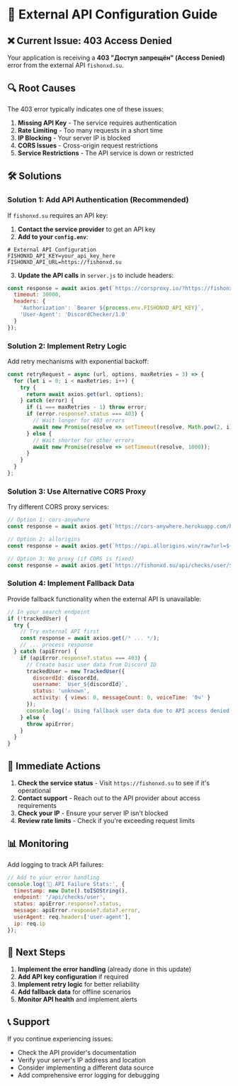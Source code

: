 # 🔧 External API Configuration Guide

## ❌ Current Issue: 403 Access Denied

Your application is receiving a **403 "Доступ запрещён" (Access Denied)** error from the external API `fishonxd.su`.

## 🔍 Root Causes

The 403 error typically indicates one of these issues:

1. **Missing API Key** - The service requires authentication
2. **Rate Limiting** - Too many requests in a short time
3. **IP Blocking** - Your server IP is blocked
4. **CORS Issues** - Cross-origin request restrictions
5. **Service Restrictions** - The API service is down or restricted

## 🛠️ Solutions

### Solution 1: Add API Authentication (Recommended)

If `fishonxd.su` requires an API key:

1. **Contact the service provider** to get an API key
2. **Add to your `config.env`**:
```env
# External API Configuration
FISHONXD_API_KEY=your_api_key_here
FISHONXD_API_URL=https://fishonxd.su
```

3. **Update the API calls** in `server.js` to include headers:
```javascript
const response = await axios.get(`https://corsproxy.io/?https://fishonxd.su/api/checks/user/${discordId}`, {
  timeout: 30000,
  headers: {
    'Authorization': `Bearer ${process.env.FISHONXD_API_KEY}`,
    'User-Agent': 'DiscordChecker/1.0'
  }
});
```

### Solution 2: Implement Retry Logic

Add retry mechanisms with exponential backoff:

```javascript
const retryRequest = async (url, options, maxRetries = 3) => {
  for (let i = 0; i < maxRetries; i++) {
    try {
      return await axios.get(url, options);
    } catch (error) {
      if (i === maxRetries - 1) throw error;
      if (error.response?.status === 403) {
        // Wait longer for 403 errors
        await new Promise(resolve => setTimeout(resolve, Math.pow(2, i) * 1000));
      } else {
        // Wait shorter for other errors
        await new Promise(resolve => setTimeout(resolve, 1000));
      }
    }
  }
};
```

### Solution 3: Use Alternative CORS Proxy

Try different CORS proxy services:

```javascript
// Option 1: cors-anywhere
const response = await axios.get(`https://cors-anywhere.herokuapp.com/https://fishonxd.su/api/checks/user/${discordId}`);

// Option 2: allorigins
const response = await axios.get(`https://api.allorigins.win/raw?url=${encodeURIComponent(`https://fishonxd.su/api/checks/user/${discordId}`)}`);

// Option 3: No proxy (if CORS is fixed)
const response = await axios.get(`https://fishonxd.su/api/checks/user/${discordId}`);
```

### Solution 4: Implement Fallback Data

Provide fallback functionality when the external API is unavailable:

```javascript
// In your search endpoint
if (!trackedUser) {
  try {
    // Try external API first
    const response = await axios.get(/* ... */);
    // ... process response
  } catch (apiError) {
    if (apiError.response?.status === 403) {
      // Create basic user data from Discord ID
      trackedUser = new TrackedUser({
        discordId: discordId,
        username: `User_${discordId}`,
        status: 'unknown',
        activity: { views: 0, messageCount: 0, voiceTime: '0ч' }
      });
      console.log('⚠️ Using fallback user data due to API access denied');
    } else {
      throw apiError;
    }
  }
}
```

## 🔧 Immediate Actions

1. **Check the service status** - Visit `https://fishonxd.su` to see if it's operational
2. **Contact support** - Reach out to the API provider about access requirements
3. **Check your IP** - Ensure your server IP isn't blocked
4. **Review rate limits** - Check if you're exceeding request limits

## 📊 Monitoring

Add logging to track API failures:

```javascript
// Add to your error handling
console.log('🚨 API Failure Stats:', {
  timestamp: new Date().toISOString(),
  endpoint: '/api/checks/user',
  status: apiError.response?.status,
  message: apiError.response?.data?.error,
  userAgent: req.headers['user-agent'],
  ip: req.ip
});
```

## 🚀 Next Steps

1. **Implement the error handling** (already done in this update)
2. **Add API key configuration** if required
3. **Implement retry logic** for better reliability
4. **Add fallback data** for offline scenarios
5. **Monitor API health** and implement alerts

## 📞 Support

If you continue experiencing issues:
- Check the API provider's documentation
- Verify your server's IP address and location
- Consider implementing a different data source
- Add comprehensive error logging for debugging
